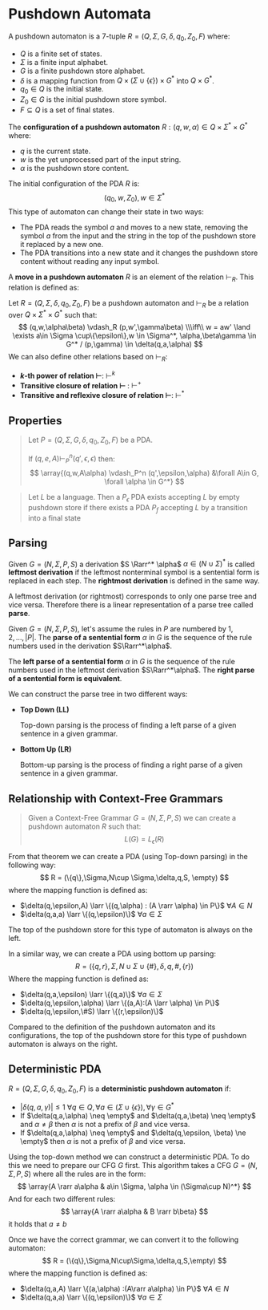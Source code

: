 # Pushdown Automata

A pushdown automaton is a 7-tuple $R=(Q,\Sigma,G,\delta,q_0,Z_0,F)$ where:

- $Q$ is a finite set of states.
- $\Sigma$ is a finite input alphabet.
- $G$ is a finite pushdown store alphabet.
- $\delta$ is a mapping function from  $Q\times (\Sigma \cup \{\epsilon\}) \times G^*$ into $Q\times G^*$.
- $q_0 \in Q$ is the initial state.
- $Z_0 \in G$ is the initial pushdown store symbol.
- $F\subseteq Q$ is a set of final states.

The **configuration of a pushdown automaton** $R:(q,w,\alpha) \in Q \times \Sigma^* \times G^*$  where:

- $q$ is the current state.
- $w$ is the yet unprocessed part of the input string.
- $\alpha$ is the pushdown store content.

The initial configuration of the PDA $R$ is:
$$
(q_0,w,Z_0), w\in \Sigma^*
$$
This type of automaton can change their state in two ways:

- The PDA reads the symbol $a$ and moves to a new state, removing the symbol $a$ from the input and the string in the top of the pushdown store it replaced by a new one.
- The PDA transitions into a new state and it changes the pushdown store content without reading any input symbol.

A **move in a pushdown automaton** $R$ is an element of the relation $\vdash_R$. This relation is defined as:

Let $R=(Q,\Sigma,\delta,q_0,Z_0,F)$ be a pushdown automaton and $\vdash_R$ be a relation over $Q\times\Sigma^*\times G^*$ such that:
$$
(q,w,\alpha\beta) \vdash_R (p,w',\gamma\beta) \\\iff\\ w = aw' \land \exists a\in \Sigma \cup\{\epsilon\},w \in \Sigma^*, \alpha,\beta\gamma \in G^* /
(p,\gamma) \in \delta(q,a,\alpha)
$$
We can also define other relations based on $\vdash_R$:

- **$k$-th power of relation $\vdash$**: $\vdash^k$
- **Transitive closure of relation $\vdash$** : $\vdash^+$
- **Transitive and reflexive closure of relation $\vdash$**: $\vdash^*$

## Properties

> Let $P=(Q,\Sigma,G,\delta,q_0,Z_0,F)$ be a PDA. 
>
> If $(q,e,A)\vdash_P^n(q',\epsilon,\epsilon)$ then:
> $$
> \array{(q,w,A\alpha) \vdash_P^n (q',\epsilon,\alpha) &\forall A\in G, \forall \alpha \in G^*}
> $$



> Let $L$ be a language. Then a $P_\epsilon$ PDA exists accepting $L$ by empty pushdown store if there exists a PDA $P_f$ accepting $L$ by a transition into a final state

## Parsing

Given $G=(N,\Sigma,P,S)$ a derivation $S \Rarr^* \alpha$  $\alpha \in (N\cup \Sigma)^*$ is called **leftmost derivation** if the leftmost nonterminal symbol is a sentential form is replaced in each step. The **rightmost derivation** is defined in the same way.

A leftmost derivation (or rightmost) corresponds to only one parse tree and vice versa. Therefore there is a linear representation of a parse tree called **parse**.

Given $G=(N,\Sigma,P,S)$, let's assume the rules in $P$ are numbered by $1,2,\dots,|P|$. The **parse of a sentential form** $\alpha$ in $G$ is the sequence of the rule numbers used in the derivation $S\Rarr^*\alpha$.

The **left parse of a sentential form** $\alpha$ in $G$ is the sequence of the rule numbers used in the leftmost derivation $S\Rarr^*\alpha$. The **right parse of a sentential form is equivalent**.

We can construct the parse tree in two different ways:

- **Top Down (LL)**

  Top-down parsing is the process of finding a left parse of a given sentence in a given grammar.

- **Bottom Up (LR)**

  Bottom-up parsing is the process of finding a right parse of a given sentence in a given grammar.

## Relationship with Context-Free Grammars

> Given a Context-Free Grammar $G=(N,\Sigma,P,S)$ we can create a pushdown automaton $R$ such that:
> $$
> L(G) = L_\epsilon(R)
> $$

From that theorem we can create a PDA (using Top-down parsing) in the following way:
$$
R = (\{q\},\Sigma,N\cup \Sigma,\delta,q,S, \empty)
$$
where the mapping function is defined as:

- $\delta(q,\epsilon,A) \larr \{(q,\alpha) : (A \rarr \alpha) \in P\}$   $\forall A \in N$
- $\delta(q,a,a) \larr \{(q,\epsilon)\}$    $\forall a \in \Sigma$

The top of the pushdown store for this type of automaton is always on the left.

In a similar way, we can create a PDA using bottom up parsing:
$$
R=(\{q,r\},\Sigma,N \cup \Sigma\cup\{\#\},\delta,q,\#,\{r\})
$$
Where the mapping function is defined as:

- $\delta(q,a,\epsilon) \larr \{(q,a)\}$   $\forall a\in \Sigma$
- $\delta(q,\epsilon,\alpha) \larr \{(a,A):(A \larr \alpha) \in P\}$
- $\delta(q,\epsilon,\#S) \larr \{(r,\epsilon)\}$

Compared to the definition of the pushdown automaton and its configurations, the top of the pushdown store for this type of pushdown automaton is always on the right.

## Deterministic PDA

$R=(Q,\Sigma,G,\delta,q_0,Z_0,F)$ is a **deterministic pushdown automaton** if:

- $|\delta(q,a,\gamma)| \le 1$  $\forall q \in Q,\forall a \in (\Sigma \cup\{\epsilon\}), \forall \gamma \in G^*$
- If $\delta(q,a,\alpha) \neq \empty$ and $\delta(q,a,\beta) \neq \empty$ and $\alpha \neq \beta$ then $\alpha$ is not a prefix of $\beta$ and vice versa.
- If $\delta(q,a,\alpha) \neq \empty$ and $\delta(q,\epsilon, \beta) \ne \empty$ then $\alpha$ is not a prefix of $\beta$ and vice versa.

Using the top-down method we can construct a deterministic PDA. To do this we need to prepare our CFG $G$ first. This algorithm takes a CFG $G = (N,\Sigma,P,S)$ where all the rules are in the form:
$$
\array{A \rarr a\alpha & a\in \Sigma, \alpha \in (\Sigma\cup N)^*}
$$
And for each two different rules:
$$
\array{A \rarr a\alpha  &  B \rarr b\beta}
$$
it holds that $a \neq b$

Once we have the correct grammar, we can convert it to the following automaton:
$$
R = (\{q\},\Sigma,N\cup\Sigma,\delta,q,S,\empty)
$$
where the mapping function is defined as:

- $\delta(q,a,A) \larr \{(a,\alpha) :(A\rarr a\alpha) \in P\}$   $\forall A \in N$
- $\delta(q,a,a) \larr \{(q,\epsilon)\}$   $\forall a \in \Sigma$ 

